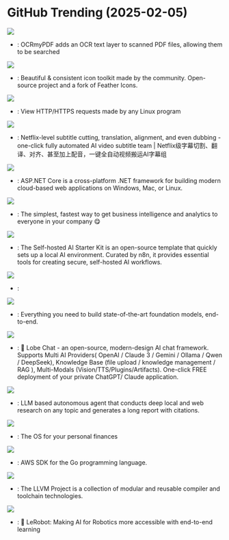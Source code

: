 # GitHub Trending (2025-02-05)

![](https://img.shields.io/badge/Python-New%20635-green?style=flat-square&logo=appveyor)
- [](https://github.comundefined): OCRmyPDF adds an OCR text layer to scanned PDF files, allowing them to be searched

![](https://img.shields.io/badge/JavaScript-New%20210-green?style=flat-square&logo=appveyor)
- [](https://github.comundefined): Beautiful & consistent icon toolkit made by the community. Open-source project and a fork of Feather Icons.

![](https://img.shields.io/badge/Go-New%20723-green?style=flat-square&logo=appveyor)
- [](https://github.comundefined): View HTTP/HTTPS requests made by any Linux program

![](https://img.shields.io/badge/Python-New%20157-green?style=flat-square&logo=appveyor)
- [](https://github.comundefined): Netflix-level subtitle cutting, translation, alignment, and even dubbing - one-click fully automated AI video subtitle team | Netflix级字幕切割、翻译、对齐、甚至加上配音，一键全自动视频搬运AI字幕组

![](https://img.shields.io/badge/C%23-New%2064-green?style=flat-square&logo=appveyor)
- [](https://github.comundefined): ASP.NET Core is a cross-platform .NET framework for building modern cloud-based web applications on Windows, Mac, or Linux.

![](https://img.shields.io/badge/Clojure-New%20233-green?style=flat-square&logo=appveyor)
- [](https://github.comundefined): The simplest, fastest way to get business intelligence and analytics to everyone in your company 😋

![](https://img.shields.io/badge/none-New%20154-green?style=flat-square&logo=appveyor)
- [](https://github.comundefined): The Self-hosted AI Starter Kit is an open-source template that quickly sets up a local AI environment. Curated by n8n, it provides essential tools for creating secure, self-hosted AI workflows.

![](https://img.shields.io/badge/Handlebars-New%200-green?style=flat-square&logo=appveyor)
- [](https://github.comundefined): 

![](https://img.shields.io/badge/Python-New%201-green?style=flat-square&logo=appveyor)
- [](https://github.comundefined): Everything you need to build state-of-the-art foundation models, end-to-end.

![](https://img.shields.io/badge/TypeScript-New%20343-green?style=flat-square&logo=appveyor)
- [](https://github.comundefined): 🤯 Lobe Chat - an open-source, modern-design AI chat framework. Supports Multi AI Providers( OpenAI / Claude 3 / Gemini / Ollama / Qwen / DeepSeek), Knowledge Base (file upload / knowledge management / RAG ), Multi-Modals (Vision/TTS/Plugins/Artifacts). One-click FREE deployment of your private ChatGPT/ Claude application.

![](https://img.shields.io/badge/Python-New%20270-green?style=flat-square&logo=appveyor)
- [](https://github.comundefined): LLM based autonomous agent that conducts deep local and web research on any topic and generates a long report with citations.

![](https://img.shields.io/badge/Ruby-New%20365-green?style=flat-square&logo=appveyor)
- [](https://github.comundefined): The OS for your personal finances

![](https://img.shields.io/badge/Go-New%2051-green?style=flat-square&logo=appveyor)
- [](https://github.comundefined): AWS SDK for the Go programming language.

![](https://img.shields.io/badge/LLVM-New%2028-green?style=flat-square&logo=appveyor)
- [](https://github.comundefined): The LLVM Project is a collection of modular and reusable compiler and toolchain technologies.

![](https://img.shields.io/badge/Python-New%2062-green?style=flat-square&logo=appveyor)
- [](https://github.comundefined): 🤗 LeRobot: Making AI for Robotics more accessible with end-to-end learning

